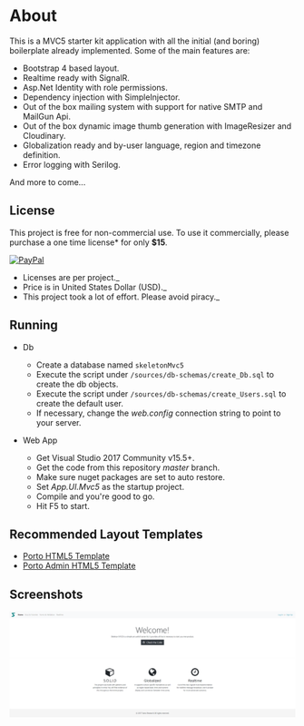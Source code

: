 # About
This is a MVC5 starter kit application with all the initial (and boring) boilerplate already implemented. Some of the main features are:

- Bootstrap 4 based layout.
- Realtime ready with SignalR.
- Asp.Net Identity with role permissions.
- Dependency injection with SimpleInjector.
- Out of the box mailing system with support for native SMTP and MailGun Api.
- Out of the box dynamic image thumb generation with ImageResizer and Cloudinary.
- Globalization ready and by-user language, region and timezone definition.
- Error logging with Serilog.

And more to come...

## License

This project is free for non-commercial use. To use it commercially, please purchase a one time license* for only **$15**.

[![PayPal](https://www.paypalobjects.com/en_US/i/btn/btn_buynowCC_LG.gif)](https://www.paypal.com/cgi-bin/webscr?cmd=_s-xclick&hosted_button_id=TX5U3WZZDZYEQ)

- Licenses are per project._  
- Price is in United States Dollar (USD)._  
- This project took a lot of effort. Please avoid piracy._

## Running

- Db
  - Create a database named `skeletonMvc5`
  - Execute the script under `/sources/db-schemas/create_Db.sql` to create the db objects.
  - Execute the script under `/sources/db-schemas/create_Users.sql` to create the default user.
  - If necessary, change the _web.config_ connection string to point to your server.

- Web App
  - Get Visual Studio 2017 Community v15.5+.
  - Get the code from this repository _master_ branch.
  - Make sure nuget packages are set to auto restore.
  - Set _App.UI.Mvc5_ as the startup project.
  - Compile and you're good to go.
  - Hit F5 to start.

## Recommended Layout Templates

- [Porto HTML5 Template](http://themeforest.net/item/porto-responsive-html5-template/4106987?ref=Sartor)
- [Porto Admin HTML5 Template](https://themeforest.net/item/porto-admin-responsive-html5-template/8539472?ref=Sartor)

## Screenshots

![Overview](/media/ss1.png?raw=true "Overview")